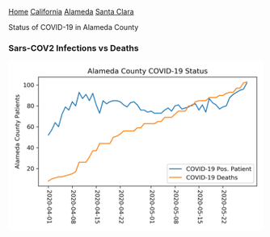 [Home](README.md) [California](cali.md) [Alameda](alameda.md) [Santa Clara](sc_county.md)

Status of COVID-19 in Alameda County

### Sars-COV2 Infections vs Deaths

![Alameda infection vs deaths](../data/total_alameda_status.png)
